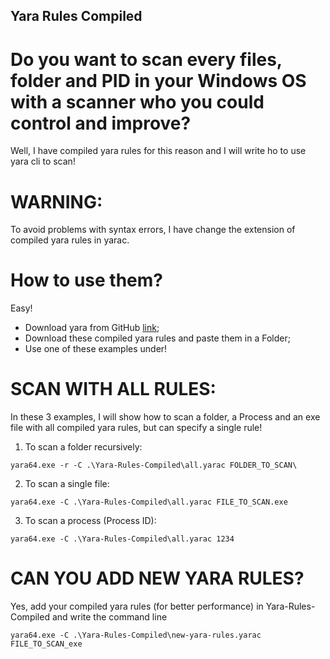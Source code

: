 ## Yara Rules Compiled

# Do you want to scan every files, folder and PID in your Windows OS with a scanner who you could control and improve?

Well, I have compiled yara rules for this reason and I will write ho to use yara cli to scan!

# WARNING:

To avoid problems with syntax errors, I have change the extension of compiled yara rules in yarac.

# How to use them?

Easy!
- Download yara from GitHub <a href="https://github.com/VirusTotal/yara/releases">link</a>;
- Download these compiled yara rules and paste them in a Folder;
- Use one of these examples under!

# SCAN WITH ALL RULES:
In these 3 examples, I will show how to scan a folder, a Process and an exe file with all compiled yara rules, but can specify a single rule!

1. To scan a folder recursively:
```
yara64.exe -r -C .\Yara-Rules-Compiled\all.yarac FOLDER_TO_SCAN\
```

2. To scan a single file:
```
yara64.exe -C .\Yara-Rules-Compiled\all.yarac FILE_TO_SCAN.exe
```

3. To scan a process (Process ID):
```
yara64.exe -C .\Yara-Rules-Compiled\all.yarac 1234
```
# CAN YOU ADD NEW YARA RULES?

Yes, add your compiled yara rules (for better performance) in Yara-Rules-Compiled and write the command line

```
yara64.exe -C .\Yara-Rules-Compiled\new-yara-rules.yarac FILE_TO_SCAN_exe
